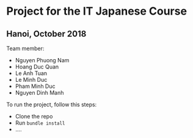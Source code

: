 # Project for the IT Japanese Course
## Hanoi, October 2018

Team member:

- Nguyen Phuong Nam
- Hoang Duc Quan
- Le Anh Tuan
- Le Minh Duc
- Pham Minh Duc
- Nguyen Dinh Manh

To run the project, follow this steps:

- Clone the repo
- Run `bundle install`
- .... 
